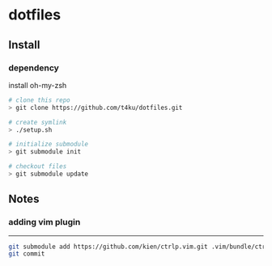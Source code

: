dotfiles
=======

Install
-------

### dependency

install oh-my-zsh

```bash
# clone this repo
> git clone https://github.com/t4ku/dotfiles.git

# create symlink
> ./setup.sh

# initialize submodule
> git submodule init

# checkout files
> git submodule update
```

Notes
-----

### adding vim plugin
----

```bash
git submodule add https://github.com/kien/ctrlp.vim.git .vim/bundle/ctrlp.vim
git commit
```
